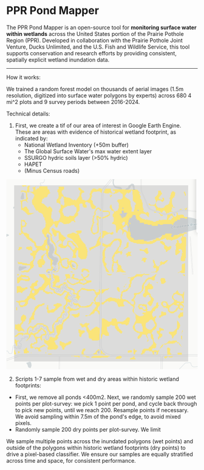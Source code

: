 # PPR Pond Mapper

The PPR Pond Mapper is an open-source tool for **monitoring surface water within wetlands** across the United States portion of the Prairie Pothole Region (PPR). Developed in collaboration with the Prairie Pothole Joint Venture, Ducks Unlimited, and the U.S. Fish and Wildlife Service, this tool supports conservation and research efforts by providing consistent, spatially explicit wetland inundation data.

----

How it works: 

We trained a random forest model on thousands of aerial images (1.5m resolution, digitized into surface water polygons by experts) across 680 4 mi^2 plots and 9 survey periods between 2016-2024. 

Technical details: 
1.  First, we create a tif of our area of interest in Google Earth Engine. These are areas with evidence of historical wetland footprint, as indicated by:
    * National Wetland Inventory (+50m buffer)
    * The Global Surface Water's max water extent layer
    * SSURGO hydric soils layer (>50% hydric)
    * HAPET
    * (Minus Census roads)

![Historical Wetland Footprint of a Plot](code/images/5.dryROI.png)

2.  Scripts 1-7 sample from wet and dry areas within historic wetland footprints:
  * First, we remove all ponds <400m2. Next, we randomly sample 200 wet points per plot-survey: we pick 1 point per pond, and cycle back through to pick new points, until we reach 200. Resample points if necessary. We avoid sampling within 7.5m of the pond's edge, to avoid mixed pixels. 
  * Randomly sample 200 dry points per plot-survey. We limit 
  


We sample multiple points across the inundated polygons (wet points) and outside of the polygons within historic wetland footprints (dry points) to drive a pixel-based classifier. We ensure our samples are equally stratified across time and space, for consistent performance.
